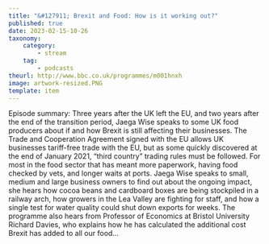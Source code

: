 ```yaml
---
title: "&#127911; Brexit and Food: How is it working out?"
published: true
date: 2023-02-15-10-26
taxonomy:
    category:
        - stream
    tag:
        - podcasts
theurl: http://www.bbc.co.uk/programmes/m001hnxh
image: artwork-resized.PNG
template: item
---
```


Episode summary: Three years after the UK left the EU, and two years after the end of the transition period, Jaega Wise speaks to some UK food producers about if and how Brexit is still affecting their businesses. The Trade and Cooperation Agreement signed with the EU allows UK businesses tariff-free trade with the EU, but as some quickly discovered at the end of January 2021, &ldquo;third country&rdquo; trading rules must be followed. For most in the food sector that has meant more paperwork, having food checked by vets, and longer waits at ports. Jaega Wise speaks to small, medium and large business owners to find out about the ongoing impact, she hears how cocoa beans and cardboard boxes are being stockpiled in a railway arch, how growers in the Lea Valley are fighting for staff, and how a single test for water quality could shut down exports for weeks. The programme also hears from Professor of Economics at Bristol University Richard Davies, who explains how he has calculated the additional cost Brexit has added to all our food&hellip;
